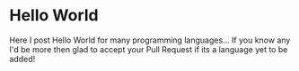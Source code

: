 # Hello World
Here I post Hello World for many programming languages...
If you know any I'd be more then glad to accept your Pull Request if its a language yet to be added!
